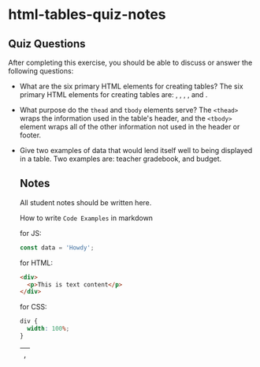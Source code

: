 # html-tables-quiz-notes

## Quiz Questions

After completing this exercise, you should be able to discuss or answer the following questions:

- What are the six primary HTML elements for creating tables?
  The six primary HTML elements for creating tables are: <table>, <td>, <thead>, <tbody>, <tfoot>, and <tr>.

- What purpose do the `thead` and `tbody` elements serve?
  The `<thead>` wraps the information used in the table's header, and the `<tbody>` element wraps all of the other information not used in the header or footer.

- Give two examples of data that would lend itself well to being displayed in a table.
  Two examples are: teacher gradebook, and budget.

## Notes

All student notes should be written here.

How to write `Code Examples` in markdown

for JS:

```javascript
const data = 'Howdy';
```

for HTML:

```html
<div>
  <p>This is text content</p>
</div>
```

for CSS:

```css
div {
  width: 100%;
}
```
